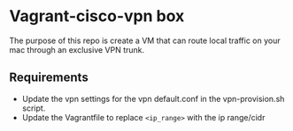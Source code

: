# Vagrant-cisco-vpn box

The purpose of this repo is create a VM that can route local traffic on your mac through an exclusive VPN trunk.

## Requirements

* Update the vpn settings for the vpn default.conf in the vpn-provision.sh script.
* Update the Vagrantfile to replace ```<ip_range>``` with the ip range/cidr
